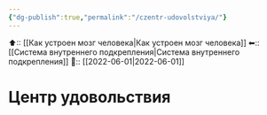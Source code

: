 ```yaml
---
{"dg-publish":true,"permalink":"/czentr-udovolstviya/"}
---
```



⬆:: [[Как устроен мозг человека\|Как устроен мозг человека]]
⬅:: [[Система внутреннего подкрепления\|Система внутреннего подкрепления]]
📅:: [[2022-06-01\|2022-06-01]]

# Центр удовольствия
